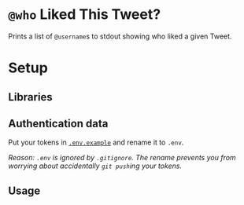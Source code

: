 # `@who` Liked This Tweet?

Prints a list of `@username`s to stdout showing who liked a given Tweet.

# Setup

## Libraries

## Authentication data

Put your tokens in [`.env.example`](./.env.example) and rename it to `.env`.

_Reason: `.env` is ignored by `.gitignore`. The rename prevents you from worrying about accidentally `git push`ing your tokens._

## Usage
